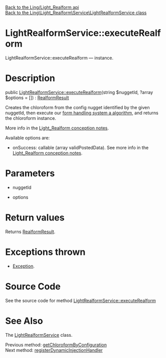 [Back to the Ling/Light_Realform api](https://github.com/lingtalfi/Light_Realform/blob/master/doc/api/Ling/Light_Realform.md)<br>
[Back to the Ling\Light_Realform\Service\LightRealformService class](https://github.com/lingtalfi/Light_Realform/blob/master/doc/api/Ling/Light_Realform/Service/LightRealformService.md)


LightRealformService::executeRealform
================



LightRealformService::executeRealform — instance.




Description
================


public [LightRealformService::executeRealform](https://github.com/lingtalfi/Light_Realform/blob/master/doc/api/Ling/Light_Realform/Service/LightRealformService/executeRealform.md)(string $nuggetId, ?array $options = []) : [RealformResult](https://github.com/lingtalfi/Light_Realform/blob/master/doc/api/Ling/Light_Realform/Result/RealformResult.md)




Creates the chloroform from the config nugget identified by the given nuggetId,
then execute our [form handling system a algorithm](https://github.com/lingtalfi/Light_Realform/blob/master/doc/pages/2020/conception-notes.md#form-handling-system-a), and returns the chloroform
instance.


More info in the [Light_Realform conception notes](https://github.com/lingtalfi/Light_Realform/blob/master/doc/pages/2020/conception-notes.md).


Available options are:
- onSuccess: callable (array validPostedData).
     See more info in the [Light_Realform conception notes](https://github.com/lingtalfi/Light_Realform/blob/master/doc/pages/2020/conception-notes.md).




Parameters
================


- nuggetId

    

- options

    


Return values
================

Returns [RealformResult](https://github.com/lingtalfi/Light_Realform/blob/master/doc/api/Ling/Light_Realform/Result/RealformResult.md).


Exceptions thrown
================

- [Exception](http://php.net/manual/en/class.exception.php).&nbsp;







Source Code
===========
See the source code for method [LightRealformService::executeRealform](https://github.com/lingtalfi/Light_Realform/blob/master/Service/LightRealformService.php#L198-L220)


See Also
================

The [LightRealformService](https://github.com/lingtalfi/Light_Realform/blob/master/doc/api/Ling/Light_Realform/Service/LightRealformService.md) class.

Previous method: [getChloroformByConfiguration](https://github.com/lingtalfi/Light_Realform/blob/master/doc/api/Ling/Light_Realform/Service/LightRealformService/getChloroformByConfiguration.md)<br>Next method: [registerDynamicInjectionHandler](https://github.com/lingtalfi/Light_Realform/blob/master/doc/api/Ling/Light_Realform/Service/LightRealformService/registerDynamicInjectionHandler.md)<br>


